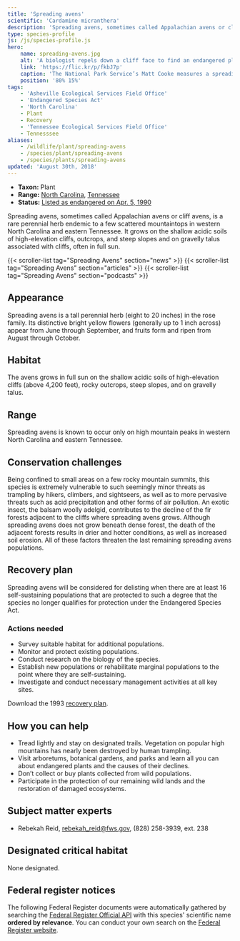 ```yaml
---
title: 'Spreading avens'
scientific: 'Cardamine micranthera'
description: 'Spreading avens, sometimes called Appalachian avens or cliff avens, is a rare perennial herb endemic to a few scattered mountaintops in western North Carolina and eastern Tennessee.'
type: species-profile
js: /js/species-profile.js
hero:
    name: spreading-avens.jpg
    alt: 'A biologist repels down a cliff face to find an endangered plant.'
    link: 'https://flic.kr/p/fkbJ7p'
    caption: 'The National Park Service’s Matt Cooke measures a spreading avens plant. <a href="https://flic.kr/p/fkbJ7p">Photo</a> by Gary Peeples, USFWS.'
    position: '80% 15%'
tags:
    - 'Asheville Ecological Services Field Office'
    - 'Endangered Species Act'
    - 'North Carolina'
    - Plant
    - Recovery
    - 'Tennessee Ecological Services Field Office'
    - Tennesssee
aliases:
    - /wildlife/plant/spreading-avens
    - /species/plant/spreading-avens
    - /species/plants/spreading-avens
updated: 'August 30th, 2018'
---
```


- **Taxon:** Plant
- **Range:** [North Carolina](/north-carolina), [Tennessee](/tennessee)
- **Status:** [Listed as endangered on Apr. 5, 1990](https://ecos.fws.gov/docs/federal_register/fr1678.pdf)

Spreading avens, sometimes called Appalachian avens or cliff avens, is a rare perennial herb endemic to a few scattered mountaintops in western North Carolina and eastern Tennessee. It grows on the shallow acidic soils of high-elevation cliffs, outcrops, and steep slopes and on gravelly talus associated with cliffs, often in full sun.

{{< scroller-list tag="Spreading Avens" section="news" >}}
{{< scroller-list tag="Spreading Avens" section="articles" >}}
{{< scroller-list tag="Spreading Avens" section="podcasts" >}}

## Appearance

Spreading avens is a tall perennial herb (eight to 20 inches) in the rose family. Its distinctive bright yellow flowers (generally up to 1 inch across) appear from June through September, and fruits form and ripen from August through October.

## Habitat

The avens grows in full sun on the shallow acidic soils of high-elevation cliffs (above 4,200 feet), rocky outcrops, steep slopes, and on gravelly talus.

## Range

Spreading avens is known to occur only on high mountain peaks in western North Carolina and eastern Tennessee.

## Conservation challenges

Being confined to small areas on a few rocky mountain summits, this species is extremely vulnerable to such seemingly minor threats as trampling by hikers, climbers, and sightseers, as well as to more pervasive threats such as acid precipitation and other forms of air pollution. An exotic insect, the balsam woolly adelgid, contributes to the decline of the fir forests adjacent to the cliffs where spreading avens grows. Although spreading avens does not grow beneath dense forest, the death of the adjacent forests results in drier and hotter conditions, as well as increased soil erosion. All of these factors threaten the last remaining spreading avens populations.

## Recovery plan

Spreading avens will be considered for delisting when there are at least 16 self-sustaining populations that are protected to such a degree that the species no longer qualifies for protection under the Endangered Species Act.

### Actions needed

- Survey suitable habitat for additional populations.
- Monitor and protect existing populations.
- Conduct research on the biology of the species.
- Establish new populations or rehabilitate marginal populations to the point where they are self-sustaining.
- Investigate and conduct necessary management activities at all key sites.

Download the 1993 [recovery plan](https://ecos.fws.gov/docs/recovery_plan/930428.pdf).

## How you can help

- Tread lightly and stay on designated trails. Vegetation on popular high mountains has nearly been destroyed by human trampling.
- Visit arboretums, botanical gardens, and parks and learn all you can about endangered plants and the causes of their declines.
- Don’t collect or buy plants collected from wild populations.
- Participate in the protection of our remaining wild lands and the restoration of damaged ecosystems.

## Subject matter experts

- Rebekah Reid, [rebekah_reid@fws.gov](mailto:rebekah_reid@fws.gov), (828) 258-3939, ext. 238

## Designated critical habitat

None designated.

## Federal register notices

The following Federal Register documents were automatically gathered by searching the [Federal Register Official API](https://www.federalregister.gov/blog/learn/developers) with this species' scientific name **ordered by relevance**. You can conduct your own search on the [Federal Register website](https://www.federalregister.gov/articles/search).